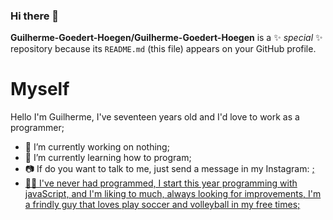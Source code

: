 ### Hi there 👋


**Guilherme-Goedert-Hoegen/Guilherme-Goedert-Hoegen** is a ✨ _special_ ✨ repository because its `README.md` (this file) appears on your GitHub profile.

<h1> Myself </h1>

 Hello I'm Guilherme, I've seventeen years old and I'd love to work as a programmer;
 
- 🔭 I’m currently working on nothing;
- 🌱 I’m currently learning how to program;
- 📷 If do you want to talk to me, just send a message in my Instagram: <a href = 'https://www.instagram.com/guihoegen/'>;
- 🙋‍♂️ I've never had programmed, I start this year programming with javaScript, and I'm liking to much, always looking for improvements, I'm a frindly guy that loves play soccer and volleyball in my free times;



